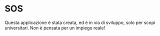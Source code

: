 SOS
===
Questa applicazione è stata creata, ed è in via di sviluppo, solo per scopi universitari. 
Non è pensata per un impiego reale!
